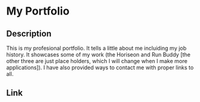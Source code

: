 # My Portfolio

## Description 
This is my profesional portfolio. It tells a little about me incluiding my job history. It showcases some of my work (the Horiseon and Run Buddy [the other three are just place holders, which I will change when I make more applications]). I have also provided ways to contact me with proper links to all.

## Link
